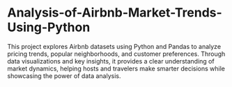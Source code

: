 # Analysis-of-Airbnb-Market-Trends-Using-Python
This project explores Airbnb datasets using Python and Pandas to analyze pricing trends, popular neighborhoods, and customer preferences. Through data visualizations and key insights, it provides a clear understanding of market dynamics, helping hosts and travelers make smarter decisions while showcasing the power of data analysis.
